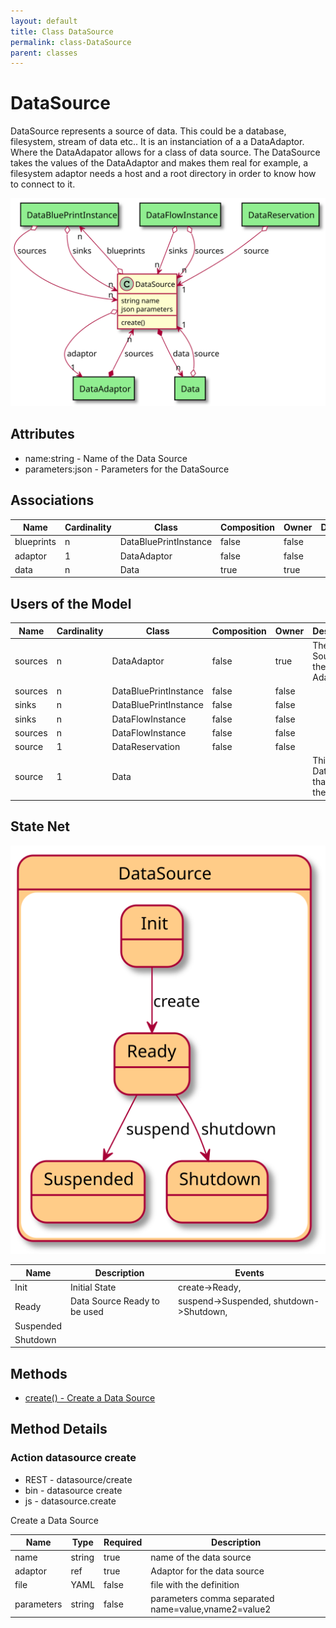 ```yaml
---
layout: default
title: Class DataSource
permalink: class-DataSource
parent: classes
---
```


# DataSource

DataSource represents a source of data. This could be a database, filesystem, stream of data etc..  It is an instanciation of a a DataAdaptor. Where the DataAdapator allows for a class of data source. The DataSource takes the values of the DataAdaptor and makes them real for example, a filesystem adaptor needs a host and a root directory in order to know how to connect to it.

![Logical Diagram](./logical.svg)

## Attributes

* name:string - Name of the Data Source
* parameters:json - Parameters for the DataSource


## Associations

| Name | Cardinality | Class | Composition | Owner | Description |
| --- | --- | --- | --- | --- | --- |
| blueprints | n | DataBluePrintInstance | false | false |  |
| adaptor | 1 | DataAdaptor | false | false |  |
| data | n | Data | true | true |  |


## Users of the Model

| Name | Cardinality | Class | Composition | Owner | Description |
| --- | --- | --- | --- | --- | --- |
| sources | n | DataAdaptor | false | true | The Data Sources of the Adapator |
| sources | n | DataBluePrintInstance | false | false |  |
| sinks | n | DataBluePrintInstance | false | false |  |
| sinks | n | DataFlowInstance | false | false |  |
| sources | n | DataFlowInstance | false | false |  |
| source | 1 | DataReservation | false | false |  |
| source | 1 | Data |  |  | This is the DataSource that owns the data |



## State Net
![State Net Diagram](./statenet.svg)

| Name | Description | Events |
| --- | --- | --- |
| Init | Initial State | create-&gt;Ready,  |
| Ready | Data Source Ready to be used | suspend-&gt;Suspended, shutdown-&gt;Shutdown,  |
| Suspended |  |  |
| Shutdown |  |  |



## Methods

* [create() - Create a Data Source](#action-create)


<h2>Method Details</h2>
    
### Action datasource create

* REST - datasource/create
* bin - datasource create
* js - datasource.create

Create a Data Source

| Name | Type | Required | Description |
|---|---|---|---|
| name | string |true | name of the data source |
| adaptor | ref |true | Adaptor for the data source |
| file | YAML |false | file with the definition |
| parameters | string |false | parameters comma separated name=value,vname2=value2 |





